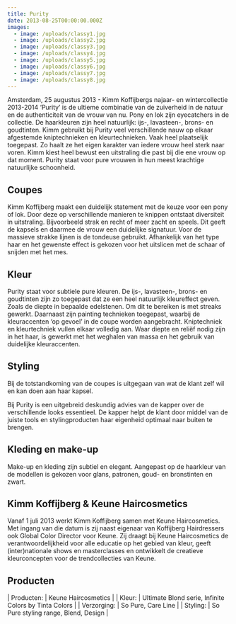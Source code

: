 ```yaml
---
title: Purity
date: 2013-08-25T00:00:00.000Z
images:
  - image: /uploads/classy1.jpg
  - image: /uploads/classy2.jpg
  - image: /uploads/classy3.jpg
  - image: /uploads/classy4.jpg
  - image: /uploads/classy5.jpg
  - image: /uploads/classy6.jpg
  - image: /uploads/classy7.jpg
  - image: /uploads/classy8.jpg
---
```



Amsterdam, 25 augustus 2013 -  Kimm Koffijbergs najaar- en wintercollectie 2013-2014 ‘Purity’ is de ultieme combinatie van de zuiverheid in de natuur en de authenticiteit van de vrouw van nu. Pony en lok zijn eyecatchers in de collectie. De haarkleuren zijn heel natuurlijk: ijs-, lavasteen-, brons- en goudtinten.
Kimm gebruikt bij Purity veel verschillende nauw op elkaar afgestemde kniptechnieken en kleurtechnieken. Vaak heel plaatselijk  toegepast. Zo haalt ze het eigen karakter van iedere vrouw heel sterk naar voren. Kimm kiest heel bewust een uitstraling die past bij die ene vrouw op dat moment. 
Purity staat voor pure vrouwen in hun meest krachtige natuurlijke schoonheid. 

## Coupes

Kimm Koffijberg maakt een duidelijk statement met de keuze voor een pony of lok. Door deze op verschillende manieren te knippen ontstaat diversiteit in uitstraling. Bijvoorbeeld strak en recht of meer zacht en speels. Dit geeft de kapsels en daarmee de vrouw een duidelijke signatuur.
Voor de massieve strakke lijnen is de tondeuse gebruikt. Afhankelijk van het type haar en het gewenste effect is gekozen voor het uitslicen met de schaar of snijden met het mes.

## Kleur

Purity staat voor subtiele pure kleuren. De ijs-, lavasteen-, brons- en goudtinten zijn zo toegepast dat ze een heel natuurlijk kleureffect geven. Zoals de diepte in bepaalde edelstenen. Om dit te bereiken is met streaks gewerkt. Daarnaast zijn painting technieken toegepast, waarbij de kleuraccenten ‘op gevoel’ in de coupe worden aangebracht. Kniptechniek en kleurtechniek vullen elkaar volledig aan. Waar diepte en reliëf nodig zijn in het haar, is gewerkt met het weghalen van massa en het gebruik van duidelijke kleuraccenten.

## Styling

Bij de totstandkoming van de coupes is uitgegaan van wat de klant zelf wil en kan doen aan haar kapsel. 

Bij Purity is een uitgebreid deskundig advies van de kapper over de verschillende looks essentieel. De kapper helpt de klant door middel van de juiste tools en stylingproducten haar eigenheid optimaal naar buiten te brengen.


## Kleding en make-up

Make-up en kleding zijn subtiel en elegant. Aangepast op de haarkleur van de modellen is gekozen voor glans, patronen, goud- en bronstinten en zwart.

## Kimm Koffijberg & Keune Haircosmetics

Vanaf 1 juli 2013 werkt Kimm Koffijberg samen met Keune Haircosmetics. Met ingang van die datum is zij naast eigenaar van Koffijberg Hairdressers ook Global Color Director voor Keune. Zij draagt bij Keune Haircosmetics de verantwoordelijkheid voor alle educatie op het gebied van kleur, geeft (inter)nationale shows en masterclasses en ontwikkelt de creatieve kleurconcepten voor de trendcollecties van Keune. 

## Producten

| Producten:       | Keune Haircosmetics |
| Kleur:       | Ultimate Blond serie, Infinite Colors by Tinta Colors |
| Verzorging:       | So Pure, Care Line |
| Styling:       | So Pure styling range, Blend, Design |

